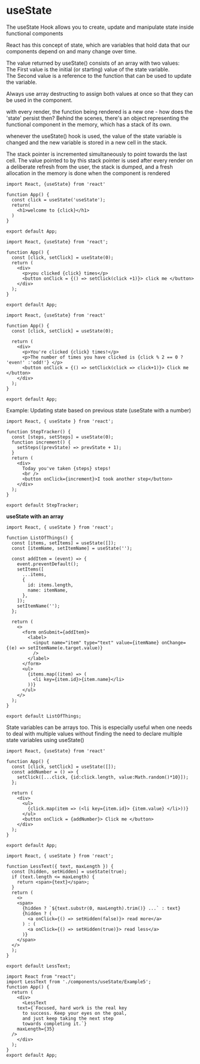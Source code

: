 <div>
  <h1>useState</h1>
  <p>The useState Hook allows you to create, update and manipulate state inside functional components</p>
  <p>React has this concept of state, which are variables that hold data that our components depend on and many change over time.</p>
  <p>The value returned by useState() consists of an array with two values:
    <br/>The First value is the initial (or starting) value of the state variable.
    <br/>The Second value is a reference to the function that can be used to update the variable.</p>
  <p>Always use array destructing to assign both values at once so that they can be used in the component.</p> 
  <p>with every render, the function being rendered is a new one - how does the 'state' persist then? Behind the scenes, there's an object representing the functional      component in the memory, which has a stack of its own.<p>
  <p>whenever the useState() hook is used, the value of the state variable is changed and the new variable is stored in a new cell in the stack.</p>
  <p>The stack pointer is incremented simultaneously to point towards the last cell. The value pointed to by this stack pointer is used after every render on a deliberate refresh from the user, the stack is dumped, and a fresh allocation in the memory is done when the component is rendered</p>
</div>

```
import React, {useState} from 'react'

function App() {
  const click = useState('useState');
  return(
    <h1>welcome to {click}</h1>
  )
}

export default App;
```
```
import React, {useState} from 'react';

function App() {
  const [click, setClick] = useState(0);
  return (
    <div>
      <p>you clicked {click} times</p>
      <button onClick = {() => setClick(click +1)}> click me </button>
    </div>
  );
}

export default App;
```
```
import React, {useState} from 'react'

function App() {
  const [click, setClick] = useState(0);

  return (
    <div>
      <p>You're clicked {click} times!</p>
      <p>The number of times you have clicked is {click % 2 == 0 ? 'even!' :'odd!'} </p>
      <button onClick = {() => setClick(click => click+1)}> Click me </button>
    </div>
  );
}

export default App;
```

<p>Example: Updating state based on previous state (useState with a number)</p>

```
import React, { useState } from 'react';

function StepTracker() {
  const [steps, setSteps] = useState(0);
  function increment() {
    setSteps((prevState) => prevState + 1);
  }
  return (
    <div>
      Today you've taken {steps} steps!
      <br />
      <button onClick={increment}>I took another step</button>
    </div>
  );
}

export default StepTracker;
```
<p><b>useState with an array</b></p>

```
import React, { useState } from 'react';

function ListOfThings() {
  const [items, setItems] = useState([]);
  const [itemName, setItemName] = useState('');

  const addItem = (event) => {
    event.preventDefault();
    setItems([
      ...items,
      {
        id: items.length,
        name: itemName,
      },
    ]);
    setItemName('');
  };

  return (
    <>
      <form onSubmit={addItem}>
        <label>
          <input name="item" type="text" value={itemName} onChange={(e) => setItemName(e.target.value)}
          />
        </label>
      </form>
      <ul>
        {items.map((item) => (
          <li key={item.id}>{item.name}</li>
        ))}
      </ul>
    </>
  );
}

export default ListOfThings;
```
<p>State variables can be arrays too. This is especially useful when one needs to deal with multiple values without finding the need to declare multiple state variables using useState()</p>

```
import React, {useState} from 'react'

function App() {
  const [click, setClick] = useState([]);
  const addNumber = () => {
    setClick([...click, {id:click.length, value:Math.random()*10}]);
  };

  return (
    <div>
      <ul>
        {click.map(item => (<li key={item.id}> {item.value} </li>))}
      </ul>
      <button onClick = {addNumber}> Click me </button>
    </div>
  );
}

export default App;
```
```
import React, { useState } from 'react';

function LessText({ text, maxLength }) {
  const [hidden, setHidden] = useState(true);
  if (text.length <= maxLength) {
    return <span>{text}</span>;
  }
  return (
    <>
    <span>
      {hidden ? `${text.substr(0, maxLength).trim()} ...` : text}
      {hidden ? (
        <a onClick={() => setHidden(false)}> read more</a>
      ) : (
        <a onClick={() => setHidden(true)}> read less</a>
      )}
    </span>
  </>
  );
}

export default LessText; 

import React from "react";
import LessText from './components/useState/Example5';
function App() {
  return (
    <div>
      <LessText
    text={`Focused, hard work is the real key
      to success. Keep your eyes on the goal, 
      and just keep taking the next step 
      towards completing it.`}
    maxLength={35}
  />
    </div>
  );
}
export default App;
```
